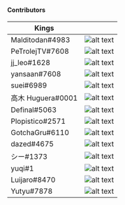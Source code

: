 #### Contributors
| Kings |             |
| ----------- | ----------- |
| Malditodan#4983  | ![alt text](https://cdn.discordapp.com/avatars/407171239959068693/6b2f80f2c13b2cce3166d7f6d9b834c6.png?size=128 "Malditodan#4983")       |
| PeTrolejTV#7608     | ![alt text](https://cdn.discordapp.com/avatars/357937677372358666/797b8baa575a4ea927e713376035ed63.png?size=128 "PeTrolejTV#7608")        |
| jj_leo#1628  |![alt text](https://cdn.discordapp.com/avatars/621634633364406296/901059136fd9ca5a715d0cd0cf8f9f06.png?size=128 "jj_leo#1628")            |
| yansaan#7608  |![alt text](https://cdn.discordapp.com/avatars/240078760173371396/cdfd93783f40e55ac77e09a476772b9d.png?size=128 "yansaan#7608")           |
| suei#6989     |![alt text](https://cdn.discordapp.com/avatars/257786271802327042/a6d3d60c1f304e19cebfd04a195db53d.png?size=128 "suei#6989")           |
| 高木 Huguera#0001  |  ![alt text](https://cdn.discordapp.com/avatars/688171471624863782/a_319ecbfc476e0a9efc130cc0a2eb8caf.gif?size=128 "高木 Huguera#0001")        |
| Definal#5063      | ![alt text](https://cdn.discordapp.com/avatars/334712294288392203/4a71947eee54d5e01b7de5561aec1413.png?size=128 "Definal#5063") |
| Plopistico#2571    | ![alt text](https://cdn.discordapp.com/avatars/94280136651702272/09e5fc7d1245c8f8a680c8b92341b3c5.png?size=128 "Plopistico#2571") |
| GotchaGru#6110 | ![alt text](https://cdn.discordapp.com/avatars/308125310438866946/97e08a39c0c718760dedccecec7a1d05.png?size=128 "GotchaGru #6110") |
| dazed#4675 | ![alt text](https://cdn.discordapp.com/embed/avatars/0.png?size=128 "dazed#4675") |
|シー#1373 | ![alt text](https://cdn.discordapp.com/embed/avatars/0.png?size=128 "シー#1373") |
|yuqi#1 | ![alt text](https://cdn.discordapp.com/embed/avatars/0.png?size=128 "yuqi#1") |   
|Luijaro#8470 | ![alt text](https://cdn.discordapp.com/embed/avatars/0.png?size=128 "Luijaro#8470") |   
|Yutyu#7878 | ![alt text](https://cdn.discordapp.com/embed/avatars/0.png?size=128 "Luijaro#8470") |   
